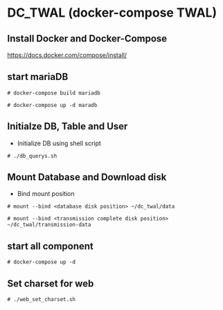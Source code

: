 DC_TWAL (docker-compose TWAL)
=============================

Install Docker and Docker-Compose 
---------------------------------

https://docs.docker.com/compose/install/

start mariaDB
-------------

``` # docker-compose build mariadb ```

``` # docker-compose up -d maradb ```

Initialze DB, Table and User
----------------------------

* Initialize DB using shell script

``` # ./db_querys.sh ```

Mount Database and Download disk
--------------------------------

* Bind mount position

``` # mount --bind <database disk position> ~/dc_twal/data ```

``` # mount --bind <transmission complete disk position> ~/dc_twal/transmission-data ```

start all component
-------------------

``` # docker-compose up -d ```

Set charset for web
-------------------

``` # ./web_set_charset.sh ```
